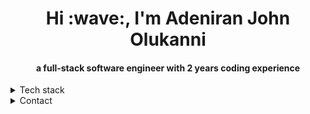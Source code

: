 <h1 align="center">Hi :wave:, I'm Adeniran John Olukanni</h1>
<h4 align="center">a full-stack software engineer with 2 years coding experience</h4>
<details>
  <summary>Tech stack</summary>
  <hr/>
  <h4 align="center"><strong>JavaScript, React.js, Node.js, SQL, HTML, CSS, Python, Java</strong><h4>
 </details>
 <details>
  <summary>Contact</summary>
  <hr/>
  <p align="center">:email: <a href="mailto:">adesite67@gmail.com</a></p>
   <p align="center"><a href="https://wa.me/2348130998619">Whatsapp</a></p>
   <p align="center">:phone: +2348130998619</p>
   <p align="center"><a href="https://www.linkedin.com/in/adeniran-olukanni-25b7311b7>Linkedin</a></p>
 </details>
 
